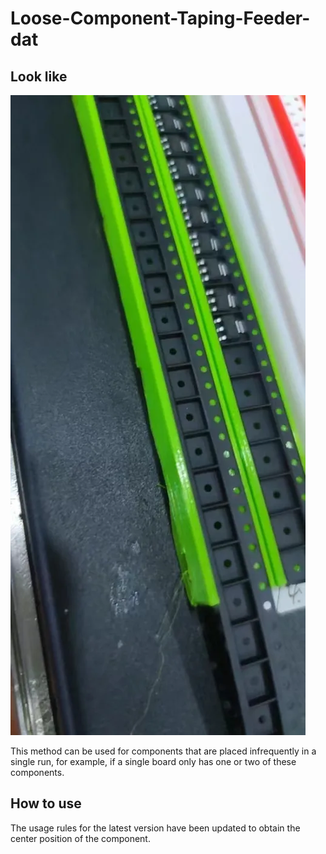 
# Loose-Component-Taping-Feeder-dat

## Look like 

![](2025-05-07-14-26-35.png)

This method can be used for components that are placed infrequently in a single run, for example, if a single board only has one or two of these components.

## How to use

The usage rules for the latest version have been updated to obtain the center position of the component.
